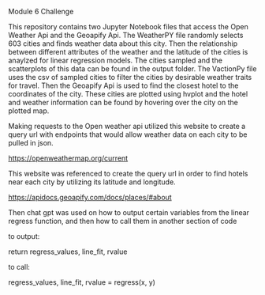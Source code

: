Module 6 Challenge

This repository contains two Jupyter Notebook files that access the Open Weather Api and the Geoapify Api. The WeatherPY file randomly selects 603 cities and finds weather data about this city. Then the relationship between different attributes of the weather and the latitude of the cities is anaylzed for linear regression models. The cities sampled and the scatterplots of this data can be found in the output folder. The VactionPy file uses the csv of sampled cities to  filter the cities by desirable weather traits for travel. Then the Geoapify Api is used to find the closest hotel to the coordinates of the city. These cities are plotted using hvplot and the hotel and weather information can be found by hovering over the city on the plotted map.

Making requests to the Open weather api utilized this website to create a query url with endpoints that would allow weather data on each city to be pulled in json.

https://openweathermap.org/current

This website was referenced to create the query url in order to find hotels near each city by utilizing its latitude and longitude.

https://apidocs.geoapify.com/docs/places/#about

Then chat gpt was used on how to output certain variables from the linear regress function, and then how to call them in another section of code

to output:

   return regress_values, line_fit, rvalue

to call:

  regress_values, line_fit, rvalue = regress(x, y)
